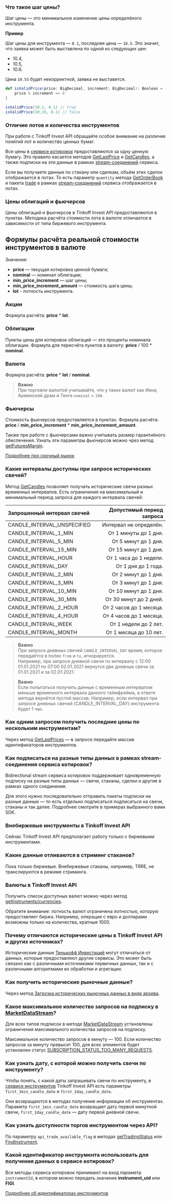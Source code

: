 ### Что такое шаг цены? 

Шаг цены — это минимальное изменение цены определёного инструмента.

**Пример**

Шаг цены для инструмента — `0.1`, последняя цена — `10.5`. Это значит, что заявка может быть выставлена по одной из следующих цен:

* 10.4,
* 10.5,
* 10.6.

Цена `10.55` будет некорректной, заявка не выставится.

```scala
def isValidPrice(price: BigDecimal, increment: BigDecimal): Boolean = {
    price % increment == 0
}

isValidPrice(10.1, 0.1) // true
isValidPrice(10.16, 0.1) // false
```

### Отличие лотов и количества инструментов

При работе с Tinkoff Invest API обращайте особое внимание на различие понятий
лот и количество ценных бумаг. 

Все цены в [сервисе котировок](/investAPI/head-marketdata/) предоставляются за одну ценную бумагу. Это правило касается методов [GetLastPrice](/investAPI/marketdata#getlastprices) и [GetCandles](/investAPI/marketdata#getcandles), а также подписки на эти данные в рамках [stream-соединений](/investAPI/marketdata#marketdatastreamservice) сервиса. 

Если вы получаете данные по стакану или сделкам, объём этих сделок отображается в лотах. То есть параметр `quantity` метода [GetOrderBook](/investAPI/marketdata#getorderbook) и пакета [trade](/investAPI/marketdata#trade) в рамках [stream-соединений](/investAPI/marketdata#marketdatastreamservice) сервиса отображается в лотах.

### Цены облигаций и фьючерсов

Цены облигаций и фьючерсов в Tinkoff Invest API предоставляются в пунктах. Методика расчёта стоимости 
лота в валюте отличается в зависимости от типа биржевого инструмента. 

## Формулы расчёта реальной стоимости инструментов в валюте 

Значения: 

* **price** — текущая котировка ценной бумаги;
* **nominal** — номинал облигации;
* **min_price_increment** — шаг цены;
* **min_price_increment_amount** — стоимость шага цены;
* **lot** - лотность инструмента.

### Акции 

Формула расчёта: **price** * **lot**.

### Облигации 

Пункты цены для котировок облигаций — это проценты номинала облигации. Формула для пересчёта пунктов в валюту:
**price** / 100 * **nominal**.

### Валюта 

Формула расчёта: **price** * **lot** / **nominal**.

>**Важно**<br>
>При торговле валютой учитывайте, что у таких валют как Иена, Армянский драм и Тенге `nominal` = `100`.

### Фьючерсы

Стоимость фьючерсов предоставляется в пунктах. Формула расчёта: **price** / **min_price_increment** * **min_price_increment_amount**.

Также при работе с фьючерсами важно учитывать размер гарантийного обеспечения. Узнать эти параметры фьючерсов
можно чрез метод [getFuturesMargin](/investAPI/instruments#getfuturesmargin). 

[Подробнее про срочный рынок](https://help.tinkoff.ru/forts/)

### Какие интервалы доступны при запросе исторических свечей? 

Метод [GetCandles](/investAPI/marketdata#getcandles) позволяет получать исторические свечи разных 
временных интервалов. Есть ограничения на максимальный и минимальный период запроса для каждого интервала 
свечей: 

|Запрошенный интервал свечей|Допустимый период запроса|
|:---|---:|
| CANDLE_INTERVAL_UNSPECIFIED | Интервал не определён. |
| CANDLE_INTERVAL_1_MIN | От 1 минуты до 1 дня. |
| CANDLE_INTERVAL_5_MIN  | От 5 минут до 1 дня. |
| CANDLE_INTERVAL_15_MIN | От 15 минут до 1 дня. |
| CANDLE_INTERVAL_HOUR | От 1 часа до 1 недели. |
| CANDLE_INTERVAL_DAY | От 1 дня до 1 года. |
| CANDLE_INTERVAL_2_MIN | От 2 минут до 1 дня. |
| CANDLE_INTERVAL_3_MIN | От 3 минут до 1 дня. |
| CANDLE_INTERVAL_10_MIN | От 10 минут до 1 дня. |
| CANDLE_INTERVAL_30_MIN | От 30 минут до 2 дней. |
| CANDLE_INTERVAL_2_HOUR  | От 2 часов до 1 месяца. |
| CANDLE_INTERVAL_4_HOUR | От 4 часов до 1 месяца. |
| CANDLE_INTERVAL_WEEK | От 1 недели до 2 лет. |
| CANDLE_INTERVAL_MONTH | От 1 месяца до 10 лет. |

>**Важно** <br>
>При запросе дневных свечей `CANDLE_INTERVAL_DAY` время, которое передаётся в полях `from` и `to`, игнорируется.<br>
>Например, при запросе дневной свечи по интервалу с 12:00 01.01.2021 по 07:00 02.01.2021 вернутся две дневные 
свечи за 01.01.2021 и за 02.01.2021.

>**Важно** <br>
>Если попытаться получить данные с временным интервалом меньше временного интервала данного таймфрейма, в ответе метода вернётся пустой массив. Например, если интервал при запросе дневных свечей (CANDLE_INTERVAL_DAY) инструмента будет 1 час.

### Как одним запросом получить последние цены по нескольким инструментам?

Через метод [GetLastPrices](/investAPI/marketdata#getlastprices) — в запросе передайте массив
идентификаторов инструментов.

### Как подписаться на разные типы данных в рамках stream-соединения сервиса котировок? 

Bidirectional stream сервиса котировок поддерживает одновременную подписку на разные типы данных — свечи,
стаканы, сделки и другие в рамках одного соединения. 

Для этого нужно последовательно отправить пакеты подписки на разные данные — то есть отдельно подписаться подписаться на свечи, стаканы и так далее. Подробнее смотрите в примерах выбранного вами SDK.

### Внебиржевые инструменты в Tinkoff Invest API 

Сейчас Tinkoff Invest API предполагает работу только с биржевыми инструментами.

### Какие данные отливаются в стриминг стаканов? 

Пока только биржевые. Внебиржевые стаканы, например, TRRE, не транслируются в режиме стриминга.

### Валюты в Tinkoff Invest API

Получить список доступных валют можно через метод [getInstruments/currencies](/investAPI/instruments#currencies).

Обратите внимание: лотность валют ограничена лотностью, которую предоставляет биржа. Например, операции
с евро и долларами возможны только на количества, кратные 1000.

### Почему отличаются исторические цены в Tinkoff Invest API и других источниках?

Исторические данные [Тинькофф Инвестиций](https://www.tinkoff.ru/invest/) могут отличаться от данных,
которые предоставляют другие сервисы. Это может быть связано как с различными источниками первичных данных,
так и с различными алгоритмами их обработки и агрегации. 

### Как получить исторические рыночные данные?

Через метод [Загрузка исторических рыночных данных в виде архива](/investAPI/get_history/).

### Какое максимальное количество запросов на подписку в [MarketDataStream](/investAPI/marketdata/#marketdatastream)?

Для всех типов подписок в методе [MarketDataStream](/investAPI/marketdata/#marketdatastream) установлены ограничения максимального количества запросов на подписку.

Максимальное количество запросов в минуту — 100. Если количество запросов за минуту превысит 100, для всех элементов будет установлен статус [SUBSCRIPTION_STATUS_TOO_MANY_REQUESTS](/investAPI/marketdata/#subscriptionstatus).

### Как узнать дату, с которой можно получить свечи по инструменту?

Чтобы понять, с какой даты запрашивать свечи по инструменту, в [сервисе инструментов](/investAPI/head-instruments/) Tinkoff Invest API есть параметры `first_1min_candle_date` и `first_1day_candle_date`.

Они возвращаются в методах получения информации об инструментах. Параметр `first_1min_candle_date` возвращает дату первой минутной свечи, `first_1day_candle_date` — дату первой дневной свечи.

### Как узнать доступности торгов инструментом через API?

По параметру `api_trade_available_flag` в методах [getTradingStatus](/investAPI/marketdata/#gettradingstatus) или [FindInstrument](/investAPI/instruments/#findinstrument).

### Какой идентификатор инструмента использовать для получения данных в сервисе котировок?

Все методы сервиса котировок принимают на вход параметр `instrumentId`, в котором можно передать значение **instrument_uid** или **FIGI**.

[Подробнее об идентификаторах инструментов](/investAPI/faq_identification/)